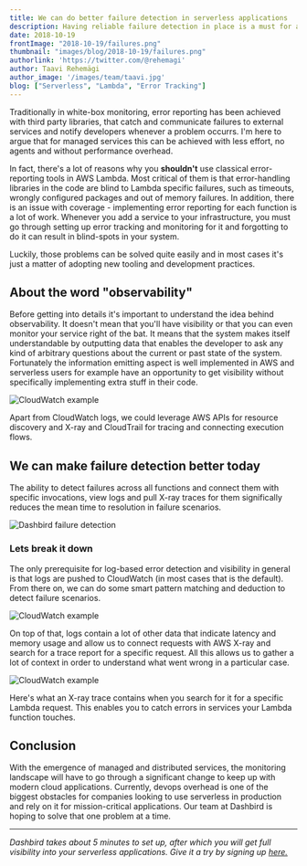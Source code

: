 ```yaml
---
title: We can do better failure detection in serverless applications
description: Having reliable failure detection in place is a must for any application in production. Here's how to best achieve it for AWS Lambda.
date: 2018-10-19
frontImage: "2018-10-19/failures.png"
thumbnail: "images/blog/2018-10-19/failures.png"
authorlink: 'https://twitter.com/@rehemagi'
author: Taavi Rehemägi
author_image: '/images/team/taavi.jpg'
blog: ["Serverless", "Lambda", "Error Tracking"]
---
```


Traditionally in white-box monitoring, error reporting has been achieved with third party libraries, that catch and communicate failures to external services and notify developers whenever a problem occurrs. I'm here to argue that for managed services this can be achieved with less effort, no agents and without performance overhead.

In fact, there's a lot of reasons why you **shouldn't** use classical error-reporting tools in AWS Lambda. Most critical of them is that error-handling libraries in the code are blind to Lambda specific failures, such as timeouts, wrongly configured packages and out of memory failures. In addition, there is an issue with coverage - implementing error reporting for each function is a lot of work. Whenever you add a service to your infrastructure, you must go through setting up error tracking and monitoring for it and forgotting to do it can result in blind-spots in your system.

Luckily, those problems can be solved quite easily and in most cases it's just a matter of adopting new tooling and development practices.

## About the word "observability"

Before getting into details it's important to understand the idea behind observability. It doesn't mean that you'll have visibility or that you can even monitor your service right of the bat. It means that the system makes itself understandable by outputting data that enables the developer to ask any kind of arbitrary questions about the current or past state of the system. Fortunately the information emitting aspect is well implemented in AWS and serverless users for example have an opportunity to get visibility without specifically implementing extra stuff in their code.

![CloudWatch example](/images/blog/2018-10-19/cloudwatch.jpg)

Apart from CloudWatch logs, we could leverage AWS APIs for resource discovery and X-ray and CloudTrail for tracing and connecting execution flows.

<!-- The missing piece is the tooling that hasn't yet evolved to a sufficient level to fully benefit from it but work is being done in that direction. -->

## We can make failure detection better today
The ability to detect failures across all functions and connect them with specific invocations, view logs and pull X-ray traces for them significally reduces the mean time to resolution in failure scenarios.

![Dashbird failure detection](/images/blog/2018-10-19/failures.png)

### Lets break it down
The only prerequisite for log-based error detection and visibility in general is that logs are pushed to CloudWatch (in most cases that is the default). From there on, we can do some smart pattern matching and deduction to detect failure scenarios. 


![CloudWatch example](/images/blog/2018-10-19/error-aggregation.png)

On top of that, logs contain a lot of other data that indicate latency and memory usage and allow us to connect requests with AWS X-ray and search for a trace report for a specific request. All this allows us to gather a lot of context in order to understand what went wrong in a particular case.

![CloudWatch example](/images/blog/2018-10-19/xray.jpg)

Here's what an X-ray trace contains when you search for it for a specific Lambda request. This enables you to catch errors in services your Lambda function touches.

## Conclusion

With the emergence of managed and distributed services, the monitoring landscape will have to go through a significant change to keep up with modern cloud applications. Currently, devops overhead is one of the biggest obstacles for companies looking to use serverless in production and rely on it for mission-critical applications. Our team at Dashbird is hoping to solve that one problem at a time.

___
*Dashbird takes about 5 minutes to set up, after which you will get full visibility into your serverless applications. Give it a try by signing up <a href='/' target='_blank'>here.</a>*
